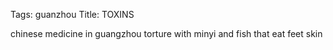 Tags: guanzhou
Title: TOXINS
  
chinese medicine in guangzhou torture with minyi and fish that eat feet skin